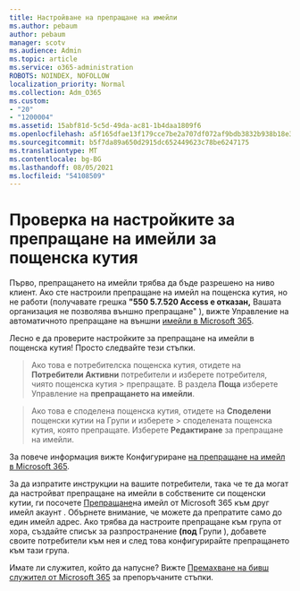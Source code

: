 ```yaml
---
title: Настройване на препращане на имейли
ms.author: pebaum
author: pebaum
manager: scotv
ms.audience: Admin
ms.topic: article
ms.service: o365-administration
ROBOTS: NOINDEX, NOFOLLOW
localization_priority: Normal
ms.collection: Adm_O365
ms.custom:
- "20"
- "1200004"
ms.assetid: 15abf81d-5c5d-49da-ac81-1b4daa1809f6
ms.openlocfilehash: a5f165dfae13f179cce7be2a707df072af9bdb3832b938b18e3e023daa756b79
ms.sourcegitcommit: b5f7da89a650d2915dc652449623c78be6247175
ms.translationtype: MT
ms.contentlocale: bg-BG
ms.lasthandoff: 08/05/2021
ms.locfileid: "54108509"
---
```

# <a name="check-the-email-forwarding-settings-for-a-mailbox"></a>Проверка на настройките за препращане на имейли за пощенска кутия

Първо, препращането на имейли трябва да бъде разрешено на ниво клиент. Ако сте настроили препращане на имейл на пощенска кутия, но не работи (получавате грешка **"550 5.7.520 Access е отказан,** Вашата организация не позволява външно препращане" ), вижте Управление на автоматичното препращане на външни [имейли в Microsoft 365](https://docs.microsoft.com/microsoft-365/security/office-365-security/external-email-forwarding?view=o365-worldwide).

Лесно е да проверите настройките за препращане на имейли в пощенска кутия! Просто следвайте тези стъпки.
  
> Ако това е потребителска пощенска кутия, отидете на **Потребители Активни** потребители и изберете потребителя, чиято пощенска кутия \>  препращате. В раздела **Поща** изберете Управление на **препращането на имейли**.

> Ако това е споделена пощенска кутия, отидете на **Споделени** пощенски кутии на Групи и изберете \>  споделената пощенска кутия, която препращате. Изберете **Редактиране** за препращане на имейли.

За повече информация вижте Конфигуриране [на препращане на имейл в Microsoft 365](https://docs.microsoft.com/microsoft-365/admin/email/configure-email-forwarding).
  
За да изпратите инструкции на вашите потребители, така че те да могат да настройват препращане на имейли в собствените си пощенски кутии, ги посочете [Препращане](https://support.office.com/article/Forward-email-from-Office-365-to-another-email-account-1ed4ee1e-74f8-4f53-a174-86b748ff6a0e)на имейл от Microsoft 365 към друг имейл акаунт . Обърнете внимание, че можете да препратите само до един имейл адрес. Ако трябва да настроите препращане към група от хора, създайте списък за разпространение **(под** Групи ), добавете своите потребители към нея и след това конфигурирайте препращането към тази група.
  
Имате ли служител, който да напусне? Вижте [Премахване на бивш служител от Microsoft 365](https://docs.microsoft.com/microsoft-365/admin/add-users/remove-former-employee) за препоръчаните стъпки.